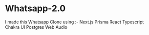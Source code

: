 # Whatsapp-2.0
 I made this Whatsapp Clone using :- 
 Next.js
 Prisma
 React
 Typescript
 Chakra UI
 Postgres
 Web Audio
 
